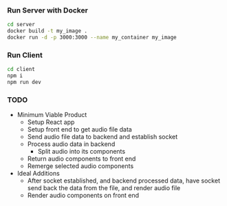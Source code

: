 ### Run Server with Docker
```bash
cd server
docker build -t my_image .
docker run -d -p 3000:3000 --name my_container my_image
```

### Run Client
```bash
cd client
npm i
npm run dev
```

### TODO
- Minimum Viable Product
  - Setup React app
  - Setup front end to get audio file data
  - Send audio file data to backend and establish socket
  - Process audio data in backend
    - Split audio into its components
  - Return audio components to front end
  - Remerge selected audio components
- Ideal Additions
  - After socket established, and backend processed data, have socket send back the data from the file, and render audio file 
  - Render audio components on front end
